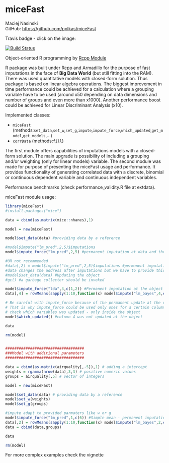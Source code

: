 # miceFast

Maciej Nasinski  
GitHub:  https://github.com/polkas/miceFast

Travis badge - click on the image:

[![Build Status](https://travis-ci.org/Polkas/miceFast.svg?branch=master)](https://travis-ci.org/Polkas/miceFast) 

Object-oriented R programming by [Rcpp Module](http://dirk.eddelbuettel.com/code/rcpp/Rcpp-modules.pdf)

R package was built under Rcpp and Armadillo for the purpose of fast imputations in the face of **Big Data World** (but still fitting into the RAM).
There was used quantitative models with closed-form solution. Thus package is based on linear algebra operations.
The biggest improvement in time performance could be achieved for a calculation where a grouping variable have to be used (around x50 depending on data dimensions and number of groups and even more than x1000).
Another performance boost could be achieved for Linear Discriminant Analysis (x10).

Implemented classes:

- `miceFast` (methods:`set_data`,`set_w`,`set_g`,`impute`,`impute_force`,`which_updated`,`get_model`,`get_models`,...)
- `corrData` (methods:`fill`)

The first module offers capabilities of imputations models with a closed-form solution. The main upgrade is possibility of including a grouping and/or weighting (only for linear models) variable.
The second module was made for purpose of presenting the miceFast usage and performance. It provides functionality of generating correlated data with a discrete, binomial or continuous dependent variable and continuous independent variables.

Performance benchmarks (check performance_validity.R file at extdata).

miceFast module usage:

```r
library(miceFast)
#install.packages("mice")

data = cbind(as.matrix(mice::nhanes),1)

model = new(miceFast)

model$set_data(data) #providing data by a reference

#model$impute("lm_pred",2,5)$imputations 
model$impute_force("lm_pred",2,5) #permanent imputation at data and the object

#OR not recommended
#data[,2] = model$impute("lm_pred",2,5)$imputations #permanent imputation at data but not the object
#data changes the address after imputations but we have to provide this info to object
#model$set_data(data) #Updating the object
#gc() #a garbage collector should be invoked

model$impute_force("lda",3,c(1,2)) #Permanent imputation at the object and data
data[,4] = rowMeans(sapply(1:10,function(x) model$impute("lm_bayes",4,c(1,2,3))$imputations))

# Be careful with impute_force because of the permanent update at the object and data
# That is why impute_force could be used only ones for a certain column
# check which variables was updated - only inside the object
model$which_updated() #column 4 was not updated at the object

data

rm(model)


###################################
###Model with additional parameters
###################################

data = cbind(as.matrix(airquality[,-5]),1) # adding a intercept
weights = rgamma(nrow(data),3,3) # positive numeric values
groups = airquality[,5] # vector of integers

model = new(miceFast)

model$set_data(data) # providing data by a reference
model$set_w(weights)
model$set_g(groups)

#impute adapt to provided parmaters like w or g
model$impute_force("lm_pred",1,c(6)) #Simple mean - permanent imputation at the object and data
data[,2] = rowMeans(sapply(1:10,function(x) model$impute("lm_bayes",2,c(1,3,4,5,6))$imputations))
data = cbind(data,groups)

data

rm(model)

```

For more complex examples check the vignette
